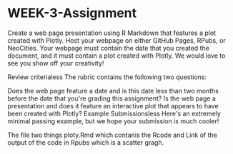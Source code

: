 # WEEK-3-Assignment

Create a web page presentation using R Markdown that features a plot created with Plotly. Host your webpage on either GitHub Pages, RPubs, or NeoCities. Your webpage must contain the date that you created the document, and it must contain a plot created with Plotly. We would love to see you show off your creativity!

Review criterialess 
The rubric contains the following two questions:

Does the web page feature a date and is this date less than two months before the date that you're grading this assignment?
Is the web page a presentation and does it feature an interactive plot that appears to have been created with Plotly?
Example Submissionsless 
Here's an extremely minimal passing example, but we hope your submission is much cooler!

 The file two things ploty.Rmd which contanis the Rcode and Link of the output of the code in Rpubs which is a scatter gragh.
